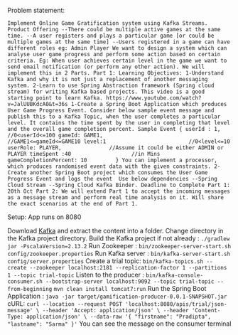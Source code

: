 Problem statement:

`Implement Online Game Gratification system using Kafka Streams.
Product Offering
--There could be multiple active games at the same time.
--A user registers and plays a particular game [or could be multiple games at the same time]
--Users registered in a game can have different roles eg: Admin Player
We want to design a system which can analyse user game progress and perform some action based on certain criteria.
Eg: When user achieves certain level in the game we want to send email notification (or perform any other action).
We will implement this in 2 Parts.
Part 1:
Learning Objectives:
1-Understand Kafka and why it is not just a replacement of another messaging system.
2-Learn to use Spring Abstraction framework (Spring cloud stream) for writing Kafka based projects.
This video is a good starting point to learn Kafka.
https://www.youtube.com/watch?v=JalUUBKdcA0&t=36s
1-Create a Spring Boot Application which produces User Game Progress Event.
Consider below sample event message and publish this to a Kafka Topic, when the user completes a particular level.
It contains the time spent by the user in completing that level and the overall game completion percent.
Sample Event
{
	userId : 1,                      //0<userId<=100
	gameId: GAME1,                   //GAME1<=gameId<=GAME10
	level:1                          //0<level<=10
	userRole: PLAYER,    			//Assume it could be either ADMIN or PLAYER
	timeSpent :40       			//in Mins 
	gameCompletionPercent: 10        
}
You can implement a processor, which produces randomised event data with the given constraints.
2-Create another Spring Boot project which consumes the User Game Progress Event and logs the event 
Use below dependencies
--Spring Cloud Stream
--Spring Cloud Kafka Binder.
Deadline to Complete Part 1: 20th Oct
Part 2:
We will extend Part 1 to accept the incoming messages as a message stream and perform real time analysis on it.
Will share the exact scenarios at the end of Part 1.`

Setup:
App runs on 8080

Download [Kafka](https://www.apache.org/dyn/closer.cgi?path=/kafka/2.6.0/kafka-2.6.0-src.tgz) and extract the content into a folder.
Change directory in the Kafka project directory.
Build the Kafka project if not already : `./gradlew jar -PscalaVersion=2.13.2`
Run Zookeeper : `bin/zookeeper-server-start.sh config/zookeeper.properties`
Run Kafka server : `bin/kafka-server-start.sh config/server.properties`
Create a trial topic: `bin/kafka-topics.sh --create --zookeeper localhost:2181 --replication-factor 1 --partitions 1 --topic trial-topic`
Listen to the producer : `bin/kafka-console-consumer.sh --bootstrap-server localhost:9092 --topic trial-topic --from-beginning`
`mvn clean install tomcat7:run`
Run the Spring Boot Application : `java -jar target/gamification-producer-0.0.1-SNAPSHOT.jar`
cURL: 
`curl --location --request POST 'localhost:8080/apis/trial/json-message' \
--header 'Accept: application/json' \
--header 'Content-Type: application/json' \
--data-raw '{
    "firstname": "Pradipta",
    "lastname": "Sarma"
}'`
You can see the message on the consumer terminal





